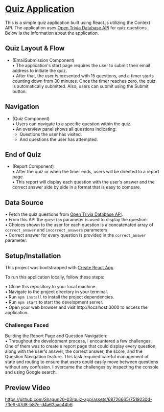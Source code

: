 # [Quiz Application](https://memory-nomads-quiz.netlify.app/)
This is a simple quiz application built using React.js utilizing the Context API. The application uses [Open Trivia Database API](https://opentdb.com/api.php?amount=15) for quiz questions. Below is the information about the application.

## Quiz Layout & Flow
- (EmailSubmission Component)\
• The application's start page requires the user to submit their email address to initiate the quiz. \
• After that, the user is presented with 15 questions, and a timer starts counting down from 30 minutes. Once the timer reaches zero, the quiz is automatically submitted. Also, users can submit using the Submit button.

## Navigation
- (Quiz Component) \
• Users can navigate to a specific question within the quiz. \
• An overview panel shows all questions indicating:
  - Questions the user has visited.
  - And questions the user has attempted.

## End of Quiz
- (Report Component) \
• After the quiz or when the timer ends, users will be directed to a report page. \
• This report will display each question with the user's answer and the correct answer side by side in a format that is easy to compare.

## Data Source 
• Fetch the quiz questions from [Open Trivia Database API](https://opentdb.com/api.php?amount=15). \
• From this API the `question` parameter is used to display the question. \
• Choices shown to the user for each question is a concatenated array of `correct_answer` and `incorrect_answers` parameters. \
• Correct answer for every question is provided in the `correct_answer` parameter. 

## Setup/Installation 
This project was bootstrapped with [Create React App](https://github.com/facebook/create-react-app).

To run this application locally, follow these steps:

• Clone this repository to your local machine. \
• Navigate to the project directory in your terminal. \
• Run `npm install` to install the project dependencies. \
• Run `npm start` to start the development server. \
• Open your web browser and visit http://localhost:3000 to access the application. 

### Challenges Faced

Building the Report Page and Question Navigation: \
• Throughout the development process, I encountered a few challenges. One of them was to create a report page that could display every question, along with the user's answer, the correct answer, the score, and the Question Navigation feature. This task required careful management of state and routing to ensure that users could easily move between questions without any confusion. I overcame the challenges by inspecting the console and using Google search.

## Preview Video






https://github.com/Shagun20-03/quiz-app/assets/68726665/7519230d-73e9-47d8-b87e-d4a62aac44b6




